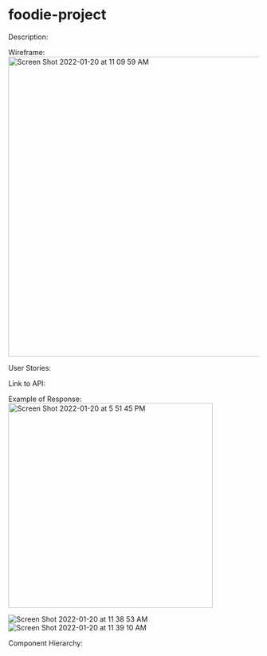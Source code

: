 # foodie-project

Description: 

Wireframe:
<img width="601" alt="Screen Shot 2022-01-20 at 11 09 59 AM" src="https://user-images.githubusercontent.com/95596546/150440310-51c3e189-87df-414a-b394-25446df5375b.png">


User Stories:

Link to API:

Example of Response:
<img width="410" alt="Screen Shot 2022-01-20 at 5 51 45 PM" src="https://user-images.githubusercontent.com/95596546/150440499-381428e2-f472-41f5-8e1d-447695670903.png">

![Screen Shot 2022-01-20 at 11 38 53 AM](https://user-images.githubusercontent.com/95596546/150440367-cbb4d8ed-3e0f-42ef-8ab0-c2a011016dcf.png)
![Screen Shot 2022-01-20 at 11 39 10 AM](https://user-images.githubusercontent.com/95596546/150440377-7f1bf558-e234-4559-a198-cab44ae68305.png)



Component Hierarchy:
